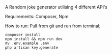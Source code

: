 A Random joke generator utilising 4 different API's

Requirements: Composer, Npm

How to run: Pull from git and run from terminal;
```
composer install
npm install && npm run dev
mv .env.example .env
php artisan key:generate
```
